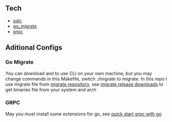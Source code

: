 ## Tech
- [sqlc](https://docs.sqlc.dev/en/latest/overview/install.html)
- [go_migrate](https://github.com/golang-migrate/migrate)
- [grpc](https://grpc.io/docs/protoc-installation/)

## Aditional Configs
### Go Migrate
You can download and to use CLI on your own machine, but you may change commands in this Makefile, switch ./migrate to migrate.
In this repo I use migrate file from [migrate repository](https://github.com/golang-migrate/migrate/tree/master/cmd/migrate), see [migrate release downloads](https://github.com/golang-migrate/migrate/releases) to get binaries file from your system and arch

### GRPC
May you must install some extensions for go, see [quick start grpc with go](https://grpc.io/docs/languages/go/quickstart/)
